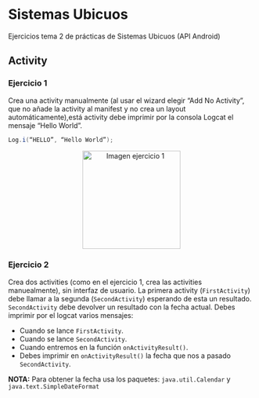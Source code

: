 # Sistemas Ubicuos
Ejercicios tema 2 de prácticas de Sistemas Ubicuos (API Android)
## Activity
### Ejercicio 1
Crea una activity manualmente (al usar el wizard elegir “Add No Activity”, que no añade la activity al manifest y no crea un layout automáticamente),está activity debe imprimir por la consola Logcat el mensaje “Hello World”.
```java
Log.i(“HELLO”, “Hello World”);
```
<p align="center">
<img 
src="https://raw.githubusercontent.com/rodrimmbdev/seu_tema2/master/imgs/exercise_1.png"
alt="Imagen ejercicio 1"
height="200"
/>
</p>

### Ejercicio 2
Crea dos activities (como en el ejercicio 1, crea las activities manuealmente), sin interfaz de usuario. La primera activity (```FirstActivity```) debe llamar a la segunda (```SecondActivity```) esperando de esta un resultado. ```SecondActivity``` debe devolver un resultado con la fecha actual.
Debes imprimir por el logcat varios mensajes:
* Cuando se lance ```FirstActivity```.
* Cuando se lance ```SecondActivity```.
* Cuando entremos en la función ```onActivityResult()```.
* Debes imprimir en ```onActivityResult()``` la fecha que nos a pasado ```SecondActivity```.

<b>NOTA:</b> Para obtener la fecha usa los paquetes: ```java.util.Calendar``` y ```java.text.SimpleDateFormat```
